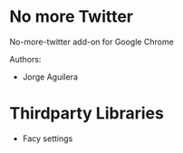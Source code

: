 No more Twitter
============

No-more-twitter add-on for Google Chrome


Authors:

* Jorge Aguilera

Thirdparty Libraries
=====================

* Facy settings
